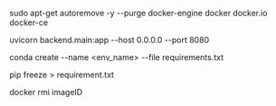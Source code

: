 sudo apt-get autoremove -y --purge docker-engine docker docker.io docker-ce

uvicorn backend.main:app --host 0.0.0.0 --port 8080

conda create --name <env_name> --file requirements.txt

pip freeze > requirement.txt

docker rmi imageID
